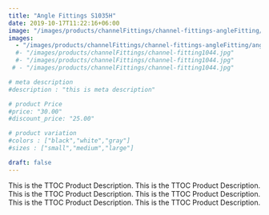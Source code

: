 ```yaml
---
title: "Angle Fittings S1035H"
date: 2019-10-17T11:22:16+06:00
image: "/images/products/channelFittings/channel-fittings-angleFitting/anglefittingsS1035H(FM1035).png"
images: 
  - "/images/products/channelFittings/channel-fittings-angleFitting/anglefittingsS1035H(FM1035).png"
  #- "/images/products/channelFittings/channel-fitting1044.jpg"
  #- "/images/products/channelFittings/channel-fitting1044.jpg"
 # - "/images/products/channelFittings/channel-fitting1044.jpg"

# meta description
#description : "this is meta description"

# product Price
#price: "30.00"
#discount_price: "25.00"

# product variation
#colors : ["black","white","gray"]
#sizes : ["small","medium","large"]

draft: false
---
```


This is the TTOC Product Description. This is the TTOC Product Description. This is the TTOC Product Description. This is the TTOC Product Description. This is the TTOC Product Description. This is the TTOC Product Description. 